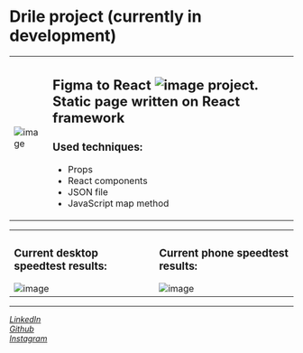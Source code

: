 <h1>Drile project (currently in development)</h1>

<table border="0">
    <tr>
        <td>
            <img src="https://user-images.githubusercontent.com/84918090/215870980-e3732874-374a-4b09-aad3-0d8656347b37.png" alt="image">
        </td>
        <td>
            <h2>
                <span>Figma to React <img src="https://user-images.githubusercontent.com/84918090/215870721-9bf4c6f8-d862-4ac7-9294-863f7857059b.png" alt="image"> project. Static page written on React framework</span>
            </h2>
            <h3>Used techniques:</h3>
            <ul>
                <li>Props</li>
                <li>React components</li>
                <li>JSON file</li>
                <li>JavaScript map method</li>
            </ul>
        </td>
    </tr>
</table>

<table border="0">
    <tr>
        <td>
            <div>
                <h3>Current desktop speedtest results:</h3>
                <img src="https://user-images.githubusercontent.com/84918090/215290326-18159b20-5b7f-4954-927a-4ed42f659d66.png" alt="image">
            </div>
        </td>
        <td>
            <div>
                <h3>Current phone speedtest results:</h3>
                <img src="https://user-images.githubusercontent.com/84918090/215290385-684bd475-4bb3-479d-8536-373ef0aa5042.png" alt="image">
            </div>
        </td>
    </tr>
</table>

<hr>

<cite>
  <a href="https://www.linkedin.com/in/viktor-kindrat/">LinkedIn</a> <br>
  <a href="https://github.com/viktor-kindrat ">Github</a> <br>
  <a href="https://instagram.com/victor_kindrat?utm_medium=copy_link">Instagram</a>
</cite>